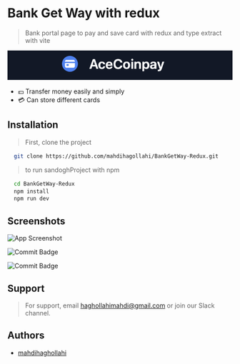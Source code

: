 # Bank Get Way with redux

> Bank portal page to pay and save card with redux and type extract with vite

![Logo](https://github.com/mahdihagollahi/Bank-getway-Redux-TS/blob/master/src/assets/Img/logoProject.png)


- 💵 Transfer money easily and simply
- 💳 Can store different cards
  <!-- - ⚖️ This project is legal -->
  <!-- - 🪪 -->
  <!-- - 🔑 -->
  <!-- - 🔒 -->

## Installation

> First, clone the project

`````bash
  git clone https://github.com/mahdihagollahi/BankGetWay-Redux.git
`````
> to run sandoghProject with npm

`````bash
  cd BankGetWay-Redux
  npm install
  npm run dev
`````

## Screenshots

![App Screenshot](https://github.com/mahdihagollahi/BankGetWay-Redux/blob/master/src/assets/Img/Screen.png)

![Commit Badge](https://github.com/mahdihagollahi/BankGetWay-Redux/blob/master/src/assets/Img/Card2.png)

![Commit Badge](https://github.com/mahdihagollahi/BankGetWay-Redux/blob/master/src/assets/Img/History.png)

## Support

> For support, email haghollahimahdi@gmail.com or join our Slack channel.

## Authors

- [mahdihaghollahi](https://github.com/mahdihagollahi)

